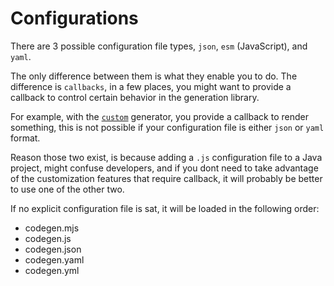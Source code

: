 # Configurations

There are 3 possible configuration file types, `json`, `esm` (JavaScript), and `yaml`.

The only difference between them is what they enable you to do. The difference is `callbacks`, in a few places, you might want to provide a callback to control certain behavior in the generation library.

For example, with the [`custom`](./generators/custom.md) generator, you provide a callback to render something, this is not possible if your configuration file is either `json` or `yaml` format.

Reason those two exist, is because adding a `.js` configuration file to a Java project, might confuse developers, and if you dont need to take advantage of the customization features that require callback, it will probably be better to use one of the other two.

If no explicit configuration file is sat, it will be loaded in the following order:
- codegen.mjs
- codegen.js
- codegen.json
- codegen.yaml
- codegen.yml